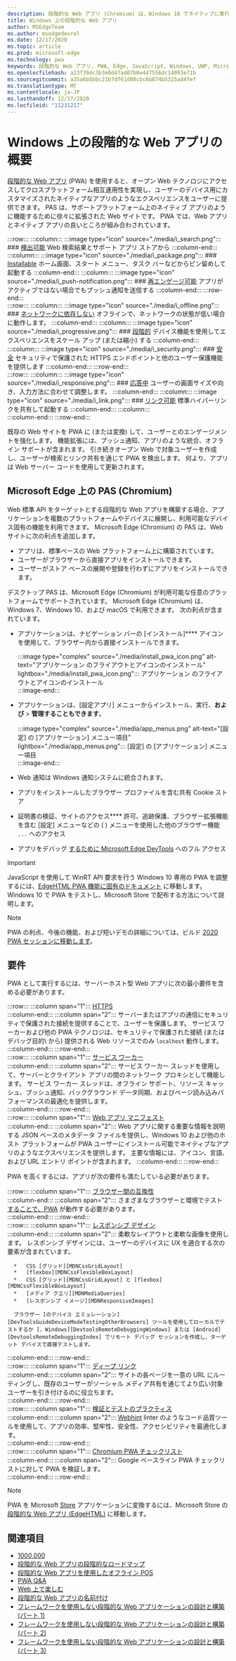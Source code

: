 ```yaml
---
description: 段階的な Web アプリ (Chromium) は、Windows 10 でネイティブに実行されます。  ここでは、Web 開発者として知る必要があるすべての情報を示します。
title: Windows 上の段階的な Web アプリ
author: MSEdgeTeam
ms.author: msedgedevrel
ms.date: 12/17/2020
ms.topic: article
ms.prod: microsoft-edge
ms.technology: pwa
keywords: 段階的な Web アプリ, PWA, Edge, JavaScript, Windows, UWP, Microsoft Store
ms.openlocfilehash: a13f39dc3b3e0d47ad07b0e447556dc14093e71b
ms.sourcegitcommit: a35a6b5bbc21b7df61d08cbc6b074b5325ad4fef
ms.translationtype: MT
ms.contentlocale: ja-JP
ms.lasthandoff: 12/17/2020
ms.locfileid: "11231217"
---
```

# Windows 上の段階的な Web アプリの概要  

[段階的な Web アプリ][MDNApps] \(PWA\) を使用すると、オープン Web テクノロジにアクセスしてクロスプラットフォーム相互運用性を実現し、ユーザーのデバイス用にカスタマイズされたネイティブなアプリのようなエクスペリエンスをユーザーに提供できます。  PAS は、サポート[][AListApartUnderstandingProgressiveEnhancement]プラットフォーム上のネイティブ アプリのように機能するために徐々に拡張された Web サイトです。  PWA では、Web アプリとネイティブ アプリの良いところが組み合わされています。  

:::row:::
    :::column:::
        :::image type="icon" source="./media/i_search.png":::
        ### [検出可能][MDNPwaAdvantagesDiscoverable]
        Web 検索結果とサポート アプリ ストアから
    :::column-end:::
    :::column:::
        :::image type="icon" source="./media/i_package.png":::
        ### [Installable][MDNPwaAdvantagesInstallable]
        ホーム画面、スタート メニュー、タスク バーなどからピン留めして起動する
    :::column-end:::
    :::column:::
        :::image type="icon" source="./media/i_push-notification.png":::
        ### [再エンゲージ可能][MDNPwaAdvantagesReEngageable]
        アプリがアクティブではない場合でもプッシュ通知を送信する
    :::column-end:::
:::row-end:::  
:::row:::
    :::column:::
        :::image type="icon" source="./media/i_offline.png":::
        ### [ネットワークに依存しない][MDNPwaAdvantagesNetworkIndependent]
        オフラインで、ネットワークの状態が低い場合に動作します。
    :::column-end:::
    :::column:::
        :::image type="icon" source="./media/i_progressive.png":::
        ### [段階的][MDNPwaAdvantagesProgressive]
        デバイス機能を使用してエクスペリエンスをスケール アップ (または縮小) する
    :::column-end:::
    :::column:::
        :::image type="icon" source="./media/i_security.png":::
        ### [安全][MDNPwaAdvantagesSafe]
        セキュリティで保護された HTTPS エンドポイントと他のユーザー保護機能を提供します
    :::column-end:::
:::row-end:::  
:::row:::
    :::column:::
        :::image type="icon" source="./media/i_responsive.png":::
        ### [応答中][MDNPwaAdvantagesResponsive]
        ユーザーの画面サイズや向き、入力方法に合わせて調整します。
    :::column-end:::
    :::column:::
        :::image type="icon" source="./media/i_link.png":::
        ### [リンク可能][MDNPwaAdvantagesLinkable]
        標準ハイパーリンクを共有して起動する
    :::column-end:::
    :::column:::
        &nbsp;  
    :::column-end:::
:::row-end:::  


既存の Web サイトを PWA に \(または変換\) して、ユーザーとのエンゲージメントを強化します。  機能拡張には、プッシュ通知、アプリのような統合、オフライン サポートが含まれます。  引き続きオープン Web で対象ユーザーを作成し、ユーザーが検索とリンク共有を通じて PWA を検出します。  何より、アプリは Web サーバー コードを使用して更新されます。  

## Microsoft Edge 上の PAS (Chromium)  

Web 標準 API をターゲットとする段階的な Web アプリを構築する場合、アプリケーションを複数のプラットフォームやデバイスに展開し、利用可能なデバイス固有の機能を利用できます。  Microsoft Edge \(Chromium\) の PAS は、Web サイトに次の利点を追加します。  

*   アプリは、標準ベースの Web プラットフォーム上に構築されています。  
*   ユーザーがブラウザーから直接アプリをインストールできます。  
*   ユーザーがストア ベースの展開や登録を行わずにアプリをインストールできます。  
    
デスクトップ PAS は、Microsoft Edge \(Chromium\) が利用可能な任意のプラットフォームでサポートされています。 Microsoft Edge \(Chromium\) は、Windows 7、Windows 10、および macOS で利用できます。  次の利点が含まれています。  

*   アプリケーションは、ナビゲーション バーの [インストール]**** アイコンを使用して、ブラウザー内から直接インストールできます。  
    
    :::image type="complex" source="./media/install_pwa_icon.png" alt-text="アプリケーション のフライアウトとアイコンのインストール" lightbox="./media/install_pwa_icon.png":::
       アプリケーション のフライアウトとアイコンのインストール  
    :::image-end:::  
    
*   アプリケーションは、[設定アプリ] メニューからインストール、実行、**および**  >  **管理することもできます**。  
    
    :::image type="complex" source="./media/app_menus.png" alt-text="[設定] の [アプリケーション] メニュー項目" lightbox="./media/app_menus.png":::
       [設定] の [アプリケーション] メニュー項目  
    :::image-end:::  
    
*   Web 通知は Windows 通知システムに統合されます。  
*   アプリをインストールしたブラウザー プロファイルを含む共有 Cookie ストア  
*   証明書の検証、サイトのアクセス**** 許可、追跡保護、ブラウザー拡張機能を含む [設定] メニューなどの \( \) メニューを使用した他のブラウザー機能 `...` へのアクセス  
*   アプリをデバッグ [するために Microsoft Edge DevTools][DevtoolsProgressiveWebApps] へのフル アクセス  
    
> [!IMPORTANT]
> JavaScript を使用して WinRT API 要求を行う Windows 10 専用の PWA を調整するには、[EdgeHTML PWA 機能に固有のドキュメント][PwaEdgehtmlIndex] に移動します。  Windows 10 で PWA をテストし、Microsoft Store で配布する方法について説明します。  

> [!NOTE]
> PWA の利点、今後の機能、および短いデモの詳細については、ビルド [2020 PWA セッションに移動します][BuildVideo]。 

## 要件  

PWA として実行するには、サーバーホスト型 Web アプリに次の最小要件を含める必要があります。  

:::row:::
   :::column span="1":::
      [HTTPS][WikiHttps]  
   :::column-end:::
   :::column span="2":::
      サーバーまたはアプリの通信にセキュリティで保護された接続を提供することで、ユーザーを保護します。  サービス ワーカーおよび他の PWA テクノロジは、セキュリティで保護された接続 \(またはデバッグ目的\ から) 提供される Web リソースでのみ `localhost` 動作します。  
   :::column-end:::
:::row-end:::  
:::row:::
   :::column span="1":::
      [サービス ワーカー][MDNServiceWorkerApi]  
   :::column-end:::
   :::column span="2":::
      サービス ワーカー スレッドを使用して、サーバーとクライアント アプリの間のネットワーク プロキシとして機能します。  サービス ワーカー スレッドは、オフライン サポート、リソース キャッシュ、プッシュ通知、バックグラウンド データ同期、およびページ読み込みパフォーマンスの最適化を提供します。    
   :::column-end:::
:::row-end:::  
:::row:::
   :::column span="1":::
      [Web アプリ マニフェスト][MDNWebAppManifest]  
   :::column-end:::
   :::column span="2":::
      Web アプリに関する重要な情報を説明する JSON ベースのメタデータ ファイルを提供し、Windows 10 および他のホスト プラットフォームが PWA ユーザーにインストール可能でネイティブなアプリのようなエクスペリエンスを提供します。  主要な情報には、アイコン、言語、および URL エントリ ポイントが含まれます。 
   :::column-end:::
:::row-end:::  

PWA を高くするには、アプリが次の要件も満たしている必要があります。  

:::row:::
   :::column span="1":::
      [ブラウザー間の互換性][MDNCrossBrowserTesting]  
   :::column-end:::
   :::column span="2":::
      さまざまなブラウザーと環境でテスト [することで、PWA][MicrosoftDeveloperEdgeToolsRemote] が動作する必要があります。  
   :::column-end:::
:::row-end:::  
:::row:::
   :::column span="1":::
      [レスポンシブ デザイン][WikiResponsiveWebDesign]  
   :::column-end:::
   :::column span="2":::
      柔軟なレイアウトと柔軟な画像を使用します。  レスポンシブ デザインには、ユーザーのデバイスに UX を適合する次の要素が含まれています。  
      
      *   CSS [グリッド][MDNCssGridLayout]  
      *   [flexbox][MDNCssFlexibleBoxLayout]  
      *   CSS [グリッド][MDNCssGridLayout] と [flexbox][MDNCssFlexibleBoxLayout]  
      *   [メディア クエリ][MDNMediaQueries]  
      *   [レスポンシブ イメージ][MDNResponsiveImages]  
      
      ブラウザー [のデバイス エミュレーション][DevToolsGuideDeviceModeTestingOtherBrowsers] ツールを使用してローカルでテストするか [、Windows][DevtoolsRemoteDebuggingWindows] または [Android][DevtoolsRemoteDebuggingIndex] でリモート デバッグ セッションを作成し、ターゲット デバイスで直接テストします。
   :::column-end:::
:::row-end:::  
:::row:::
   :::column span="1":::
      [ディープ リンク][WikiDeepLinking]  
   :::column-end:::
   :::column span="2":::
      サイトの各ページを一意の URL にルーティングし、既存のユーザーがソーシャル メディア共有を通じてより広い対象ユーザーを引き付けるのに役立ちます。  
   :::column-end:::
:::row-end:::  
:::row:::
   :::column span="1":::
      [検証とテストのプラクティス][Webhint]  
   :::column-end:::
   :::column span="2":::
      [Webhint][Webhint] linter のようなコード品質ツールを使用して、アプリの効率、堅牢性、安全性、アクセシビリティを最適化します。  
   :::column-end:::
:::row-end:::  
:::row:::
   :::column span="1":::
      [Chromium PWA チェックリスト][WebDevGoodPwaChecklist]  
   :::column-end:::
   :::column span="2":::
      Google ベースライン PWA チェックリストに対して PWA を検証します。  
   :::column-end:::
:::row-end:::  

> [!NOTE]
> PWA を Microsoft [Store][MicrosoftDeveloperStore] アプリケーションに変換するには、Microsoft Store の [段階的な Web アプリ (EdgeHTML)][PwaEdgehtmlMicrosoftStore] に移動します。  
  
## 関連項目  

*   [1000,000][Davrous20191018MythBustingPwasNewEdgeEdition]  
*   [段階的な Web アプリの段階的なロードマップ][CloudfourThinksProgressiveRoadmapYourWebApp]  
*   [段階的な Web アプリを使用したオフライン POS][MediumWebEdgeOfflinePostsProgressiveWebApps]  
*   [PWA Q&A][AaronGustafsonNotebookPwaQa]  
*   [Web 上で楽しむ][JoretegBlogBettingWeb]  
*   [段階的な Web アプリの名前付け][Fberriman20170626NamingProgressiveWebApps]  
*   [フレームワークを使用しない段階的な Web アプリケーションの設計と構築 (パート 1)][Smashingmagazine201907ProgressiveWebApplicationFrameworkPart1]  
*   [フレームワークを使用しない段階的な Web アプリケーションの設計と構築 (パート 2)][Smashingmagazine201907ProgressiveWebApplicationFrameworkPart2]  
*   [フレームワークを使用しない段階的な Web アプリケーションの設計と構築 (パート 3)][Smashingmagazine201907ProgressiveWebApplicationFrameworkPart3]  
    
<!-- links -->  

[DevtoolsRemoteDebuggingIndex]: ../devtools-guide-chromium/remote-debugging/index.md "Android デバイスのリモート デバッグの概要 |Microsoft Docs"  
[DevtoolsRemoteDebuggingWindows]: ../devtools-guide-chromium/remote-debugging/windows.md "Windows 10 デバイスのリモート デバッグの概要 | Microsoft Docs"  
[DevToolsGuideDeviceModeTestingOtherBrowsers]: ../devtools-guide-chromium/device-mode/testing-other-browsers.md "他のブラウザーをエミュレートしてテストする |Microsoft Docs"  
[DevtoolsProgressiveWebApps]: ../devtools-guide-chromium/progressive-web-apps/index.md "段階的な Web アプリをデバッグする |Microsoft Docs"  
<!--[DevGuideWhatsNewEdgeHtml17]: ../dev-guide/whats-new/edgehtml-17.md "What's new in EdgeHTML 17 | Microsoft Docs"  -->  
<!--[DevGuideWhatsNewEdgeHtml14]: ../dev-guide/whats-new/edgehtml-14.md "What's New in EdgeHTML 14 | Microsoft Docs"  -->  
[PwaEdgehtmlIndex]: ../edgehtml/progressive-web-apps/index.md "Windows の段階的な Web アプリ (EdgeHTML) |Microsoft Docs"  
[PwaEdgehtmlMicrosoftStore]: ../edgehtml/progressive-web-apps/microsoft-store.md "Microsoft Store の段階的な Web アプリ |Microsoft Docs"
<!--PwaEdgehtmlMicrosoftStoreCriteriaAutomaticSubmission]: ../progressive-web-apps/microsoft-store.md#criteria-for-automatic-submission "Criteria for automatic submission - Progressive Web Apps in the Microsoft Store"  -->  

[WindowsUWPControlsPatternTilesNotificationsWns]: /windows/uwp/controls-and-patterns/tiles-and-notifications-windows-push-notification-services--wns--overview.md "Windows プッシュ Notification Services (WNS) の概要 |Microsoft Docs"  
[WindowsUWPDesignDevicesDesigningTv]: /windows/uwp/design/devices/designing-for-tv.md "Xbox およびテレビ向け設計 |Microsoft Docs"  
[WindowsUWPDesignDevicesIndex]: /windows/uwp/design/devices/index.md "UWP デバイスの UI に関する考慮事項 |Microsoft Docs"  
[WindowsUWPGetStartedGuide]: /windows/uwp/get-started/universal-application-platform-guide.md "ユニバーサル Windows プラットフォーム (UWP) アプリとは|Microsoft Docs"  
[WindowsUWPLaunchResumeBackgroundTasks]: /windows/uwp/launch-resume/support-your-app-with-background-tasks.md "バックグラウンド タスクでアプリをサポートする |Microsoft Docs"  
[WindowsUWPPublishIndex]: /windows/uwp/publish/index.md "Windows アプリとゲームの公開 |Microsoft Docs"  
[WindowsUWPPublishDeveloperAccount]: /windows/uwp/publish/opening-a-developer-account.md "開発者アカウントを開く |Microsoft Docs"  

[WindowsBlogsWelcomingPWAsEdgeWindows]: https://blogs.windows.com/msedgedev/2018/02/06/welcoming-progressive-web-apps-edge-windows-10/#56z7mJwKsykfbR4I.97 "Microsoft Edge と Windows 10 への段階的な Web アプリの歓迎 - Windows ブログ"  
[MicrosoftDeveloperEdgePlatformStatusBackgroundSync]: https://developer.microsoft.com/microsoft-edge/platform/status/backgroundsyncapi "バックグラウンド同期 API - Microsoft Edge プラットフォームの状態"  
[MicrosoftDeveloperEdgePlatformStatusWebApplicationManifest]: https://developer.microsoft.com/microsoft-edge/platform/status/webapplicationmanifest "Web アプリケーション マニフェスト - Microsoft Edge プラットフォームの状態"  
[MicrosoftDeveloperEdgeToolsRemote]: https://developer.microsoft.com/microsoft-edge/tools/remote "クイック テスト"  
[MicrosoftDeveloperWindowsMixedReality]: https://developer.microsoft.com/windows/mixed-reality "開発者向けの Mixed Reality"  
[MicrosoftDeveloperWindowsSurfaceHub]: https://developer.microsoft.com/windows/surfacehub "Microsoft Surface Hub"  
[MicrosoftDeveloperStore]: https://developer.microsoft.com/store "Microsoft Developer Store"  
[MicrosoftEdge]: https://www.microsoft.com/edge "新しい Microsoft Edge ブラウザーをダウンロードする"  
[MicrosoftSupportWindowsFocusAssist]: https://support.microsoft.com/help/4026996/windows-10-turn-focus-assist-on-or-off "Windows 10 でフォーカス アシストをオンまたはオフにする"  
[MicrosoftSupportWindowsNotificationSettings]: https://support.microsoft.com/help/4028678/windows-10-change-notification-settings "Windows 10 での通知設定の変更"  

[AaronGustafsonNotebookPwaQa]: https://www.aaron-gustafson.com/notebook/pwa-qa "PWA Q&A"  

[AListApartUnderstandingProgressiveEnhancement]: https://alistapart.com/article/understandingprogressiveenhancement "段階的な機能拡張について - 別のリスト"  

[MDNApps]: https://developer.mozilla.org/Apps/Progressive "apps |MDN"  
[MDNCache]: https://developer.mozilla.org/docs/Web/API/Cache "Cache |MDN"  
[MDNCrossBrowserTesting]: https://developer.mozilla.org/docs/Learn/Tools_and_testing/Cross_browser_testing "クロス ブラウザー テスト |MDN"  
[MDNCssFlexibleBoxLayout]: https://developer.mozilla.org/docs/Web/CSS/CSS_Flexible_Box_Layout "CSS 柔軟なボックス レイアウト |MDN"  
[MDNCssGridLayout]: https://developer.mozilla.org/docs/Web/CSS/CSS_Grid_Layout "CSS グリッド レイアウト |MDN"  
[MDNFetchApi]: https://developer.mozilla.org/docs/Web/API/Fetch_API "FETCH API |MDN"  
[MDNMediaQueries]: https://developer.mozilla.org/docs/Web/CSS/Media_Queries "メディア クエリ |MDN"  
[MDNNotificationsApi]: https://developer.mozilla.org/docs/Web/API/Notifications_API "通知 API |MDN"  
[MDNPushApi]: https://developer.mozilla.org/docs/Web/API/Push_API "プッシュ API |MDN"  
[MDNPwaAdvantagesDiscoverable]: https://developer.mozilla.org/docs/Web/Apps/Progressive/Advantages#Discoverable "検出可能 - 段階的な Web アプリの利点"  
[MDNPwaAdvantagesInstallable]: https://developer.mozilla.org/docs/Web/Apps/Progressive/Advantages#Installable "インストール可能 - 段階的な Web アプリの利点"  
[MDNPwaAdvantagesLinkable]: https://developer.mozilla.org/Apps/Progressive/Advantages#Linkable "リンク可能 - 段階的な Web アプリの利点"  
[MDNPwaAdvantagesNetworkIndependent]: https://developer.mozilla.org/docs/Web/Apps/Progressive/Advantages#Network_independent "ネットワークに依存しない - 段階的な Web アプリの利点"  
[MDNPwaAdvantagesProgressive]: https://developer.mozilla.org/docs/Web/Apps/Progressive/Advantages#Progressive "段階的な - 段階的な Web アプリの利点"  
[MDNPwaAdvantagesReEngageable]: https://developer.mozilla.org/docs/Web/Apps/Progressive/Advantages#Re-engageable "再エンゲージ可能 - 段階的な Web アプリの利点"  
[MDNPwaAdvantagesResponsive]: https://developer.mozilla.org/Apps/Progressive/Advantages#Responsive "応答性 - 段階的な Web アプリの利点"  
[MDNPwaAdvantagesSafe]: https://developer.mozilla.org/docs/Web/Apps/Progressive/Advantages#Safe "安全 - 段階的な Web アプリの利点"  
[MDNResponsiveImages]: https://developer.mozilla.org/docs/Learn/HTML/Multimedia_and_embedding/Responsive_images "レスポンシブ イメージ |MDN"  
[MDNServiceWorkerApi]: https://developer.mozilla.org/docs/Web/API/Service_Worker_API "サービス ワーカー API |MDN"  
[MDNSyncManager]: https://developer.mozilla.org/docs/Web/API/SyncManager "SyncManager |MDN"  
[MDNWebAppManifest]: https://developer.mozilla.org/docs/Web/Manifest "Web アプリ マニフェスト |MDN"  

[BuildVideo]: https://www.youtube.com/watch?v=y4p_QHZtMKM "PWA ビデオ"  

[CloudfourThinksProgressiveRoadmapYourWebApp]: https://cloudfour.com/thinks/a-progressive-roadmap-for-your-progressive-web-app "段階的な Web アプリの段階的なロードマップ"  

[Davrous20191018MythBustingPwasNewEdgeEdition]: https://www.davrous.com/2019/10/18/myth-busting-pwas-the-new-edge-edition "新しい Edge Edition の機能を提供する PAS"  

[Fberriman20170626NamingProgressiveWebApps]: https://fberriman.com/2017/06/26/naming-progressive-web-apps "段階的な Web アプリの名前付け"  

[JoretegBlogBettingWeb]: https://joreteg.com/blog/betting-on-the-web "Web 上で楽しむ"  

[MediumWebEdgeOfflinePostsProgressiveWebApps]: https://medium.com/web-on-the-edge/offline-posts-with-progressive-web-apps-fc2dc4ad895 "段階的な Web アプリを使用したオフライン POS"  

[PWABuilder]: https://www.pwabuilder.com "PWABuilder"  

[Smashingmagazine201907ProgressiveWebApplicationFrameworkPart1]: https://www.smashingmagazine.com/2019/07/progressive-web-application-pwa-framework-part-1 "フレームワークを使用しない段階的な Web アプリケーションの設計と構築 (パート 1)"  

[Smashingmagazine201907ProgressiveWebApplicationFrameworkPart2]: https://www.smashingmagazine.com/2019/07/progressive-web-application-pwa-framework-part-2 "フレームワークを使用しない段階的な Web アプリケーションの設計と構築 (パート 2)"  

[Smashingmagazine201907ProgressiveWebApplicationFrameworkPart3]: https://www.smashingmagazine.com/2019/07/progressive-web-application-pwa-framework-part-3 "フレームワークを使用しない段階的な Web アプリケーションの設計と構築 (パート 3)"  

[WebDevGoodPwaChecklist]: https://web.dev/pwa-checklist "優れた段階的な Web アプリを作成する方法 |web.dev"  

[Webhint]: https://webhint.io "webhint"  

[WikiDeepLinking]: https://en.wikipedia.org/wiki/Deep_linking "ディープ リンク - Wikipedia"  
[WikiHttps]: https://en.wikipedia.org/wiki/HTTPS "HTTPS - Wikipedia"  
[WikiResponsiveWebDesign]: https://en.wikipedia.org/wiki/Responsive_web_design "レスポンシブ Web デザイン - Wikipedia"  
